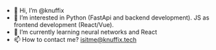 - 👋 Hi, I’m @knuffix
- 👀 I’m interested in Python (FastApi and backend development). JS as frontend development (React/Vue).
- 🌱 I’m currently learning neural networks and React
- 📫 How to contact me? [isitme@knuffix.tech](isitme@knuffix.tech)

<!---
knuffix/knuffix is a ✨ special ✨ repository because its `README.md` (this file) appears on your GitHub profile.
You can click the Preview link to take a look at your changes.
--->
